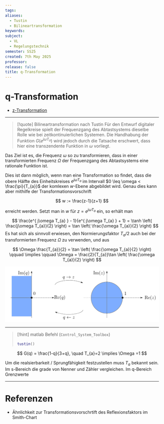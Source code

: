 ```yaml
---
tags: 
aliases:
  - Tustin
  - Bilineartransformation
keywords: 
subject:
  - VL
  - Regelungstechnik
semester: SS25
created: 7th May 2025
professor: 
release: false
title: q-Transformation
---
```


# q-Transformation

- [z-Transformation](z-Transformation.md)

---

> [!quote] Bilineartransformation nach Tustin
> Für den Entwurf digitaler Regelkreise spielt der Frequenzgang des Abtastsystems dieselbe Rolle wie bei zeitkontinuierlichen Systemen. Die Handhabung der Funktion $G\left( e^{ j\omega T_{a} } \right)$ wird jedoch durch die Tatsache erschwert, dass hier eine transzendente Funktion in $\omega$ vorliegt.

Das Ziel ist es, die Frequenz $\omega$ so zu transformieren, dass in einer transformierten Frequenz $\Omega$ der Frequenzgang des Abtastsystems eine rationale Funktion ist.

Dies ist dann möglich, wenn man eine Transformation so findet, dass die obere Hälfte des Einheitskreises $e^{ j\omega T_{a} }$ im Intervall $0 \leq \omega < \frac{\pi}{T_{a}}$ der komlexen $w$-Ebene abgebildet wird. Genau dies kann aber mithilfe der Transformationsvorschrift 

$$ w := \frac{z-1}{z+1} $$ 

erreicht werden. Setzt man in $w$ für $z=e^{ j\omega T_{a} }$ ein, so erhält man

$$
\frac{e^{ j\omega T_{a} } - 1}{e^{ j\omega T_{a} } + 1} = \tanh \left( \frac{j\omega T_{a}}{2} \right) = \tan \left( \frac{\omega T_{a}}{2} \right)
$$
Es hat sich als sinnvoll erwiesen, den Normierungsfaktor $T_{a}/2$ auch bei der transformierten Frequenz $\Omega$ zu verwenden, und aus

$$
\Omega \frac{T_{a}}{2} = \tan \left( \frac{\omega T_{a}}{2} \right) \qquad \implies \qquad \Omega = \frac{2}{T_{a}}\tan \left( \frac{\omega T_{a}}{2} \right)
$$

![invert_dark](assets/qVSz.png)

---

> [!hint] matlab Befehl (`Control_System_Toolbox`)
>
> ```matlab
> tustin()
> ```

$$ G(q) = \frac{1-q}{3+q}, \quad T_{a}=2 \implies \Omega =1 $$

Um die realsierbarkeit / Sprungfähigkeit festzustellen muss $T_{a}$ bekannt sein. Im s-Bereich die grade von Nenner und Zähler vergleichen. Im q-Bereich Grenzwerte

---

# Referenzen

- Ähnlichkeit zur Transformationsvorschrtift des Reflexionsfaktors im Smith-Chart